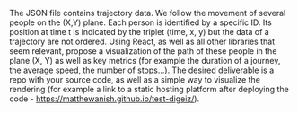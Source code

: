 The JSON file contains trajectory data. We follow the movement of several people on the (X,Y) plane. Each person is identified by a specific ID. Its position at time t is indicated by the triplet (time, x, y) but the data of a trajectory are not ordered.
Using React, as well as all other libraries that seem relevant, propose a visualization of the path of these people in the plane (X, Y) as well as key metrics (for example the duration of a journey, the average speed, the number of stops...).
The desired deliverable is a repo with your source code, as well as a simple way to visualize the rendering (for example a link to a static hosting platform after deploying the code - https://matthewanish.github.io/test-digeiz/).
